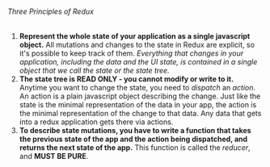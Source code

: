###### Three Principles of Redux
1. **Represent the whole state of your application as a single javascript object.** All mutations and changes to the state in Redux are explicit, so it's possible to keep track of them. *Everything that changes in your application, including the data and the UI state, is contained in a single object that we call the state or the state tree.*
2. **The state tree is READ ONLY - you cannot modify or write to it.** Anytime you want to change the state, you need to *dispatch* an *action*. An action is a plain javascript object describing the change. Just like the state is the minimal representation of the data in your app, the action is the minimal representation of the change to that data. Any data that gets into a redux application gets there via actions.
3. **To describe state mutations, you have to write a function that takes the previous state of the app and the action being dispatched, and returns the next state of the app.** This function is called the *reducer*, and **MUST BE PURE**.
